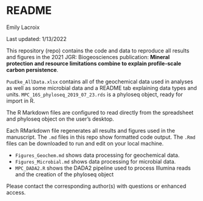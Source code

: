 README
================
Emily Lacroix

Last updated: 1/13/2022

This repository (repo) contains the code and data to reproduce all
results and figures in the 2021 JGR: Biogeosciences publication:
**Mineral protection and resource limitations combine to explain
profile-scale carbon persistence**.

`PuuEke_AllData.xlsx` contains all of the geochemical data used in
analyses as well as some microbial data and a README tab explaining data
types and units. `MPC_16S_phyloseq_2019_07_23.rds` is a phyloseq object,
ready for import in R.

The R Markdown files are configured to read directly from the
spreadsheet and phyloseq object on the user’s desktop.

Each RMarkdown file regenerates all results and figures used in the
manuscript. The `.md` files in this repo show formatted code output. The
`.Rmd` files can be downloaded to run and edit on your local machine.

-   `Figures_Geochem.md` shows data processing for geochemical data.
-   `Figures_Microbial.md` shows data processing for microbial data.
-   `MPC_DADA2.R` shows the DADA2 pipeline used to process Illumina
    reads and the creation of the phyloseq object

Please contact the corresponding author(s) with questions or enhanced
access.
